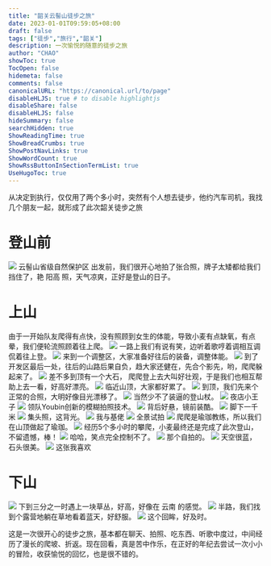 ```yaml
---
title: "韶关云髻山徒步之旅"
date: 2023-01-01T09:59:05+08:00
draft: false
tags: ["徒步","旅行","韶关"]
description: 一次愉悦的随意的徒步之旅
author: "CHAO"
showToc: true
TocOpen: false
hidemeta: false
comments: false
canonicalURL: "https://canonical.url/to/page"
disableHLJS: true # to disable highlightjs
disableShare: false
disableHLJS: false
hideSummary: false
searchHidden: true
ShowReadingTime: true
ShowBreadCrumbs: true
ShowPostNavLinks: true
ShowWordCount: true
ShowRssButtonInSectionTermList: true
UseHugoToc: true
---
```

从决定到执行，仅仅用了两个多小时，突然有个人想去徒步，他约汽车司机，我找几个朋友一起，就形成了此次韶关徒步之旅

# 登山前

![](https://preview.cloud.189.cn/image/imageAction?param=7C31649CEF0B53E0FCDCD81761BBB85EFF41F68E3A2FB1EE63EF7B5F3E1B7370E542076CED0E793B189FCC764A16302188C61D8964BA21F8BD9049EECED91F90620ED7C34CAD08F82E9C6EEEFCAE0502DA83BBADC11BE6BB1581165A05F14F2EDA0A6289FAB7756BAB8FE125DC932E325366EA4D)
云髻山省级自然保护区
出发前，我们很开心地拍了张合照，牌子太矮都给我们挡住了，艳 阳高 照，天气凉爽，正好是登山的日子。

# 上山

由于一开始队友爬得有点快，没有照顾到女生的体能，导致小麦有点缺氧，有点晕，我们便轮流照顾着往上爬。
![](https://preview.cloud.189.cn/image/imageAction?param=C80C9563A95224F6CA2D1360D49F318DDB7E4D884DB1281326A4765C94FE9BE185FF11EDCDCC99A04EDDA8CED4A8A34E5AFF04E3EEDA967C5E4694DA9ADB5D454CED89C040A0E796056AC38B2203D66D685A888F0A8B68BBDABEE880A3E9E82AABFB87126EDD139C0F571C879E941C57E072BD91)
一路上我们有说有笑，边听着歌哼着调相互调侃着往上登。
![](https://preview.cloud.189.cn/image/imageAction?param=BD418B90B2E7540182702E8AFDC55B743BD3C4779C6A3485E435748CB2A92F74FCE14EFF6259E4B7CA519A14106EDBDF16AE2AAEFBB4A5B7683D6AC19E91D73807451459AF62FF0E458B4B494F43609A358A73D4750D1FB9E20E1E79C5491D817F55CEA4BDC66343586650B9A8AD3EAAFB03B13A)
来到一个调整区，大家准备好往后的装备，调整体能。
![](https://preview.cloud.189.cn/image/imageAction?param=B1C1E97F8D9EE6AE6586AEAA2B21F6D8582D6F1E7E58F97B5D5F8E46A87C583F7A47E869755EF04706B88BF87B7436C4C85CB4221364F981520F938A334B93E0AEF0F10116A881F1A2095BA0AF0F97266CFF8AF90F81C8E9DB6480ED2473658D4DF51EA1A867312B58154C9910FC7133362B3BEC)
到了开发区最后一处，往后的山路后果自负，趋大家还健在，先合个影先，哟，爬爬躲起来了。
![](https://preview.cloud.189.cn/image/imageAction?param=A84957F71B89173ACAB27389D4519B4484313C13E4C05C4C02352FD32E9995265C811BF0F2BE596BEA8A62A4F9EAFA0620F9CFF996F36AFDE64E1B48609375E219E7B303BD4D020409BD4C20AF37541EFA65B01A3A2B26CAD5DB765851E59D31E96AAB718C606E99CFC69CD2F2E656CE2240B031)
差不多到顶有一个大石， 爬爬登上去大叫好壮观，于是我们也相互帮助上去一看，好高好漂亮。
![](https://preview.cloud.189.cn/image/imageAction?param=D9510A7B7D3F1631FA4E990F24D613E163682BE84A5100D4B01FAFAA7F60C972C1A4D1D954E66C289F8C3D51EC22AEB2217C2060C6CA1857D063A0D6A194E04B643A7491A4E78C8B0BF53B7C456F402B47DAD0BC8EFF2B114B8CFD4EFDEBBA9AF660C35D92378F35DEABC6A593DF8C2BAAEBE90F)
临近山顶，大家都好累了。
![](https://preview.cloud.189.cn/image/imageAction?param=96391A75AD6C43016610F2BECAE4B17B23AE397B7615ED1C6EBD7A4F897486DA452C907342105148F047322D8D7D215541D786F9884254D5B769BBC71F7C77E23786AEB1123391BA05FA1F11E815561B874135649160E66E0D48AB24C8597B71F4624AA689BDFA2CA81C49B026AA7CA3E7169B3B)
到顶，我们先来个正常的合照，大明好像目光漂移了。
![](https://preview.cloud.189.cn/image/imageAction?param=97B51CCA37595A23D46D390FB810E4968F9C780CDF5E7B89EC013660622560A9AACF9EC443EFCCDD3E657C9934CCE68FA0298985BD533B211FDE8CEEDE6DCA2ECB8F3249AB9950D20C4392AB6824B908CF0591D5DB0F9F6759B54146185F831B5C9464A583C87F67310C0933C9D97B1D67529C0A)
当然少不了装逼的登山杖。
![](https://preview.cloud.189.cn/image/imageAction?param=143624F3C9D4B4CFD04C6168CD13BAC7D61C7F8920AC98E21C042CC6D07B3FA14ECB3327E0EB179B3CD7B6EE46879E1573D2ACE129134D9615F5D2D24B9DA3728E4A42023469B05E55350CC07E7F15D421B90CA8D6606D9A85B3DE5133A7D624BDAB8CD4A37CFC199C27979076123BF7823EA0D5)
夜店小王子
![](https://preview.cloud.189.cn/image/imageAction?param=59167164C8697910A0359743A5674EDD7EF50D3D201EF5E98C525085BE29EAE591B84E520B8E620BD533871B580C88FEA2310B0E8203279734256A2B788FCC74A1538EFFB88AF0834225EB9E3D11D2002047EF1C148EF5984A7D808140D5278B55ECB723209D4DEAE3471AE854DCEC57602EC2AF)
领队Youbin创新的模糊拍照技术。
![](https://preview.cloud.189.cn/image/imageAction?param=3B52C927E1FB15C1846C262887B581ABF64382BB28AC0BFB81012E4192429D1DBA41DEFB6FF5FCD0F347042ED318BB926C71B15EE6865D13490F80C122F461BC9BD88C0AB5C766F5C2243F1D82F825C5830BAB44CFD7503DA553F67F91DC0D5921123CD2FA5F4A347ED7610AE02235E65A0D8F8B)
背后好悬，镜前装酷。
![](https://preview.cloud.189.cn/image/imageAction?param=AB8E1F52E0CDD2CF5677AADC7E3CE5768C239130373697536BAE03AC55DABE327A4FD44129C70D1AA371E21E0DFCBC0245E0B6CA630E1C8A135AFE38B98853AAB8931AA78AC0AE305B917548A726564D97AFED88F5E5832009A72D8D3E158418757BE0FCC099B2F5EB0508CDA8837CD1DE8F7EB7)
脚下一千米
![](https://preview.cloud.189.cn/image/imageAction?param=0AEBF8CC66400F751DD9A959B470AB0CEA094600E48E623AEFB2096152B52D62F52BE0D660B9BC2C5A25D4AB434C271BB875A3D9F2CC5978A981C44F2B0FE2601713A6568C8D785D093EFA58B1C828E358D011B0A610C549F156AF5CEA318F208F163CC0AF17A87428B94E1248A997B9AE21F376)
集头照，这背光。
![](https://preview.cloud.189.cn/image/imageAction?param=D847AD50FD7744584A73E3744B55993E4C50C3446A7E6860CDD495FEE4DF6500E49734603102BA614033E0BF0C214014186B5A79482A11C4FF76D7D4915D125AFC35C5EE61691CDA21CD36C64C79098CC4796CB660E64957120CF912FE8839CD616028B44EFA6274254C0E320D9DA116B046336C)
我与基佬
![](https://preview.cloud.189.cn/image/imageAction?param=C19D24804921A896AB40AC3C8DE316ACCE1B71B3D2C65AF89EF234DF2541995B73FEC5598562DE84BB0669A24DB02D1BC3042FC4C5EB7ADCEFDAFD45EC1A819DF61855A324E6DBA909C7BBA1A7438E9379E5FAE28ABFCE23C42B2F15319BEF3EDFE16F27D5CE4DAFD4D784C5B3B40798791F1D7A)
全景试拍
![](https://preview.cloud.189.cn/image/imageAction?param=7587319F84D112D9AC651BCD620F181012F664A715D06DEC4C216C07C0A147F9142745F0E30C5D1CE3F4BD8AA20F5F0E4FC2A57E48ECDA8070CC799A253B4E52205760D3CFE827B63409569E0A1D7E899A07414720A209001B4D754E6348B0565D72BC4663DFB06C3DD6C3EDE646B263FA44ABD5)
爬爬是瑜珈教练，所以我们在山顶做起了瑜珈。
![](https://preview.cloud.189.cn/image/imageAction?param=05204E292767A16B36A4A969F53647923660FC93B9309B6EF8D37EDCF4442C442BD391F07351B10E2735BD391CDCFF8AEFC687D9F3DFFAE2F73E1F922AC7987CC69D0CC525E00AC7E88042EC4204C6FFA9520FEE5568ED633F3DF01CFEE286AF4656AD32FC5BFF28529D60500B83139BB0F6012B)
经历5个多小时的攀爬，小麦最终还是完成了此次登山，不留遗憾，棒！
![](https://preview.cloud.189.cn/image/imageAction?param=8525ABF4F54C8489FB836C794CCFE2398E9BAE7D3BEC86CAAE42C40515DE2DBF7E9A70BA24D2F15A01605DFB8C72E94116A31203104ED65B027D895CBA74F0B5AE340F37723629F01EAF94E4D25355572B344EA3DD61A5127CC5C238EA11CD34322F7FD32F7BAF64E92193D1D156AD4188D503AA)
哈哈，笑点完全控制不了。
![](https://preview.cloud.189.cn/image/imageAction?param=B86563F6CAB7DBD8EF2A7225749CB392268879F50737F919B2F3D9C8FE7E4EDA896848337A7621D18034D611DE069ABB9BCB4B6EB8A815ED166BE374C8F5567B84806E167532CC1EBB65B64908C742BD5266B644F0691E013F35C79ECDB70711E19F649DAB12FB073C9CD56F41E18779121D3C4B)
那个自拍的。
![](https://preview.cloud.189.cn/image/imageAction?param=AB8E1F52E0CDD2CF5677AADC7E3CE5768C239130373697536BAE03AC55DABE327A4FD44129C70D1AA371E21E0DFCBC0245E0B6CA630E1C8A135AFE38B98853AAB8931AA78AC0AE305B917548A726564D97AFED88F5E5832009A72D8D3E158418757BE0FCC099B2F5EB0508CDA8837CD1DE8F7EB7)
天空很蓝，石头很美。
![](https://preview.cloud.189.cn/image/imageAction?param=D854654767E637CA885584A12207B622369CBB170050ADD14AED241F2E8179353ACB4A00E947B95AD748FB3FCB961E50E7EB674D6202C6E7F9D4F5590A5E5C644828ADC1C9EDF20FBB372457D84DEE8C08E3B1665529E037195C43A629C48E969888D3D7DB5DE215F0B02F01090BE227D8951B93)
这张我喜欢

# 下山

![](https://preview.cloud.189.cn/image/imageAction?param=6D13B6BE4EF83920FCDF59917C3CF47AD6F5A64A53A9A93E1B513EC5FFFBB8AB79136ACB7AA21E193E5789AD188F555434735404584DBD644F21DAD7059DCA6753F52CED9D58B26E4ABA8D0DE5B4A1FE6A2028F7FB9F0D9EBC3F47C3557D1B0F8830BC77B57746A0D02646946C4F4FA6DC441BC3)
下到三分之一时遇上一块草丛，好高，好像在 云南 的感觉。
![](https://preview.cloud.189.cn/image/imageAction?param=E8A989777D76B86B0C1BBAD99680EDD422E429D89878058698BE5CC9D9BF2FA298A407A38DDAED6572FC3B13195FB556F1DB9E624ADF145C60F894984CAF7593408BB3AFDEA39E0DE87C34D6D391721E0B12839646F390105DF5BDEC2BD489FEF83791F1339D0D9705448C12002BF8AC91219E4B)
半路，我们找到个露营地躺在草地看着蓝天，好舒服。
![](https://preview.cloud.189.cn/image/imageAction?param=3EF94CB5C20B998F250A6A6C048C5658E48DFCFD4A9ED69A73BFF52D306055D880BC6A03BF3E469CE53E5C34930EE3557B057E1592D4F49C76A13D1F5F1051F1968DF7F64871231337A961331F5A68B163FE95BACC2E18F260573730C855A577E12CC2D122E81AAA9B5EBF163005AEC0FAE22452)
这个回眸，好及时。

这是一次很开心的徒步之旅，基本都在聊天、拍照、吃东西、听歌中度过，中间经历了漫长的爬坡、折返。现在回看，真是苦中作乐，在正好的年纪去尝试一次小小的冒险，收获愉悦的回忆，也是很不错的。
